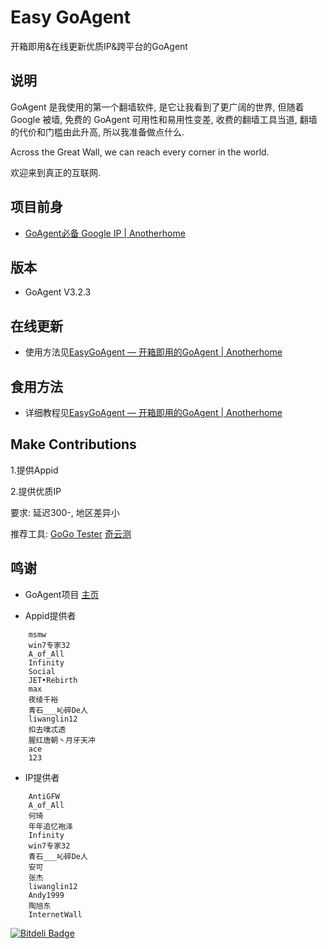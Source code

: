 Easy GoAgent
===================

开箱即用&在线更新优质IP&跨平台的GoAgent

说明
-----------------

GoAgent 是我使用的第一个翻墙软件, 是它让我看到了更广阔的世界, 但随着 Google 被墙, 免费的 GoAgent 可用性和易用性变差, 收费的翻墙工具当道, 翻墙的代价和门槛由此升高, 所以我准备做点什么.

Across the Great Wall, we can reach every corner in the world.

欢迎来到真正的互联网.

项目前身
------------------

+ [GoAgent必备 Google IP | Anotherhome](http://www.anotherhome.net/1573)

版本
---------------

+ GoAgent V3.2.3

在线更新
-------------------

+ 使用方法见[EasyGoAgent — 开箱即用的GoAgent | Anotherhome](http://www.anotherhome.net/1727)

食用方法
---------------------

+ 详细教程见[EasyGoAgent — 开箱即用的GoAgent | Anotherhome](http://www.anotherhome.net/1727)

Make Contributions
-------------------

1.提供Appid

2.提供优质IP

要求: 延迟300-, 地区差异小

推荐工具: [GoGo Tester](http://www.anotherhome.net/1362) [奇云测](http://ce.cloud.360.cn/)

鸣谢
--------------------

+ GoAgent项目
[主页](https://github.com/goagent/goagent)

+ Appid提供者

```
	msmw
	win7专家32
	A_of_All
	Infinity
	Social
	JET•Rebirth
	max
	夜绫千裕
	青石___吣碎De人
	liwanglin12
	扣去噗忒透
	腥红唐朝丶月牙天冲
	ace
	123
```

+ IP提供者

```
	AntiGFW
	A_of_All
	何琦
	年年追忆袍泽
	Infinity
	win7专家32
	青石___吣碎De人
	安可
	张杰
	liwanglin12
	Andy1999
	陶旭东
	InternetWall
```


[![Bitdeli Badge](https://d2weczhvl823v0.cloudfront.net/DIYgod/easygoagent/trend.png)](https://bitdeli.com/free "Bitdeli Badge")

